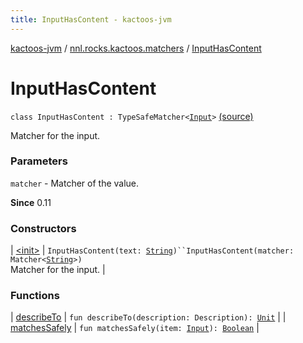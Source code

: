 ```yaml
---
title: InputHasContent - kactoos-jvm
---
```


[kactoos-jvm](../../index.html) / [nnl.rocks.kactoos.matchers](../index.html) / [InputHasContent](./index.html)

# InputHasContent

`class InputHasContent : TypeSafeMatcher<`[`Input`](../../nnl.rocks.kactoos/-input/index.html)`>` [(source)](https://github.com/neonailol/kactoos/blob/master/kactoos-jvm/src/main/kotlin/nnl/rocks/kactoos/matchers/InputHasContent.kt#L20)

Matcher for the input.

### Parameters

`matcher` - Matcher of the value.

**Since**
0.11

### Constructors

| [&lt;init&gt;](-init-.html) | `InputHasContent(text: `[`String`](https://kotlinlang.org/api/latest/jvm/stdlib/kotlin/-string/index.html)`)``InputHasContent(matcher: Matcher<`[`String`](https://kotlinlang.org/api/latest/jvm/stdlib/kotlin/-string/index.html)`>)`<br>Matcher for the input. |

### Functions

| [describeTo](describe-to.html) | `fun describeTo(description: Description): `[`Unit`](https://kotlinlang.org/api/latest/jvm/stdlib/kotlin/-unit/index.html) |
| [matchesSafely](matches-safely.html) | `fun matchesSafely(item: `[`Input`](../../nnl.rocks.kactoos/-input/index.html)`): `[`Boolean`](https://kotlinlang.org/api/latest/jvm/stdlib/kotlin/-boolean/index.html) |

